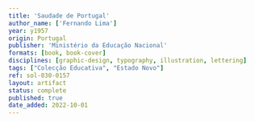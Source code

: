 ```yaml
---
title: 'Saudade de Portugal'
author_name: ['Fernando Lima']
year: y1957
origin: Portugal
publisher: 'Ministério da Educação Nacional'
formats: [book, book-cover]
disciplines: [graphic-design, typography, illustration, lettering]
tags: ["Colecção Educativa", "Estado Novo"]
ref: sol-030-0157
layout: artifact
status: complete
published: true
date_added: 2022-10-01
---
```

